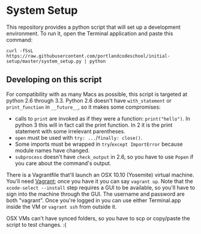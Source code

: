 # System Setup

This repository provides a python script that will set up a development environment. To run it, open the Terminal application and paste this command:

```
curl -fSsL https://raw.githubusercontent.com/portlandcodeschool/initial-setup/master/system_setup.py | python
```

## Developing on this script

For compatibility with as many Macs as possible, this script is targeted at python 2.6 through 3.3. Python 2.6 doesn't have `with_statement` or `print_function` in `__future__`, so it makes some compromises:

* calls to `print` are invoked as if they were a function: `print("hello")`. In python 3 this will in fact call the print function. In 2 it is the print statement with some irrelevant parentheses.
* `open` must be used with `try: ...`/`finally: close()`.
* Some imports must be wrapped in `try`/`except ImportError` because module names have changed.
* `subprocess` doesn't have `check_output` in 2.6, so you have to use `Popen` if you care about the command's output.

There is a Vagrantfile that'll launch an OSX 10.10 (Yosemite) virtual machine. You'll need [Vagrant](https://www.vagrantup.com/); once you have it you can say `vagrant up`. Note that the `xcode-select --install` step requires a GUI to be available, so you'll have to sign into the machine through the GUI. The username and password are both "vagrant". Once you're logged in you can use either Terminal.app inside the VM or `vagrant ssh` from outside it.

OSX VMs can't have synced folders, so you have to scp or copy/paste the script to test changes. :(
